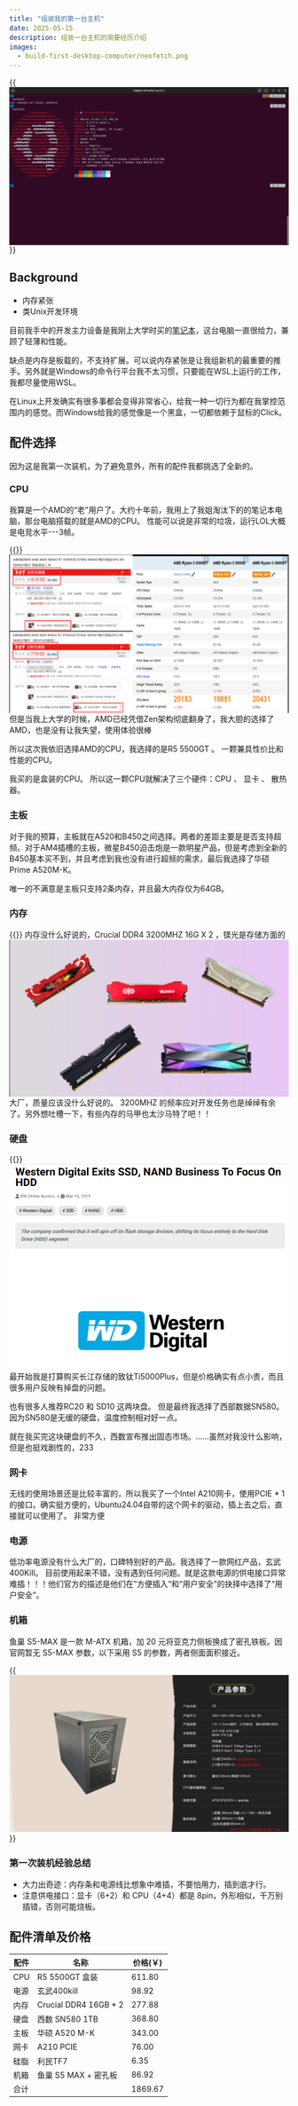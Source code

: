 ```yaml
---
title: "组装我的第一台主机"
date: 2025-05-15
description: 组装一台主机的简要经历介绍
images:
  - build-first-desktop-computer/neofetch.png
---
```


{{<img src="neofetch.png" alt="neofetch image" align="center" >}}

## Background

- 内存紧张
- 类Unix开发环境

目前我手中的开发主力设备是我刚上大学时买的[笔记本](https://www.acer.com/hk-zh/laptops/swift/swift-x-amd)，这台电脑一直很给力，兼顾了轻薄和性能。

缺点是内存是板载的，不支持扩展。可以说内存紧张是让我组新机的最重要的推手。另外就是Windows的命令行平台我不太习惯，只要能在WSL上运行的工作，我都尽量使用WSL。

在Linux上开发确实有很多事都会变得非常省心，给我一种一切行为都在我掌控范围内的感觉。而Windows给我的感觉像是一个黑盒，一切都依赖于鼠标的Click。

## 配件选择

因为这是我第一次装机，为了避免意外，所有的配件我都挑选了全新的。

### CPU

我算是一个AMD的“老”用户了。大约十年前，我用上了我姐淘汰下的的笔记本电脑，那台电脑搭载的就是AMD的CPU。 性能可以说是非常的垃圾，运行LOL大概是电竞水平---3帧。

{{<img src="cpu-price.png" align="right" max-width="550px" >}}

但是当我上大学的时候，AMD已经凭借Zen架构彻底翻身了，我大胆的选择了AMD，也是没有让我失望，使用体验很棒

所以这次我依旧选择AMD的CPU，我选择的是R5 5500GT 。 一颗兼具性价比和性能的CPU。

我买的是盒装的CPU。 所以这一颗CPU就解决了三个硬件：CPU 、 显卡 、 散热器。

### 主板

对于我的预算，主板就在A520和B450之间选择。两者的差距主要是是否支持超频。对于AM4插槽的主板，微星B450迫击炮是一款明星产品，但是考虑到全新的B450基本买不到，并且考虑到我也没有进行超频的需求，最后我选择了华硕 Prime A520M-K。

唯一的不满意是主板只支持2条内存，并且最大内存仅为64GB。

### 内存

{{<img src="ram.png" align="right" max-width="350px">}}
内存没什么好说的，Crucial DDR4 3200MHZ 16G X 2 ，镁光是存储方面的大厂，质量应该没什么好说的。
3200MHZ 的频率应对开发任务也是绰绰有余了。另外想吐槽一下，有些内存的马甲也太沙马特了吧！！

### 硬盘

{{<img src="wd.png" align="right" max-width="450px">}}

最开始我是打算购买长江存储的致钛Ti5000Plus，但是价格确实有点小贵，而且很多用户反映有掉盘的问题。

也有很多人推荐RC20 和 SD10 这两块盘。 但是最终我选择了西部数据SN580。 因为SN580是无缓的硬盘，温度控制相对好一点。

就在我买完这块硬盘的不久，西数宣布推出固态市场。......虽然对我没什么影响，但是也挺戏剧性的，233

### 网卡

无线的使用场景还是比较丰富的，所以我买了一个Intel A210网卡，使用PCIE \* 1 的接口。确实挺方便的，Ubuntu24.04自带的这个网卡的驱动，插上去之后，直接就可以使用了。 非常方便

### 电源

低功率电源没有什么大厂的，口碑特别好的产品。我选择了一款网红产品，玄武400Kill。 目前使用起来不错，没有遇到任何问题。就是这款电源的供电接口异常难插！！！他们官方的描述是他们在”方便插入“和“用户安全”的抉择中选择了“用户安全”。

### 机箱

鱼巢 S5-MAX 是一款 M-ATX 机箱，加 20 元将亚克力侧板换成了密孔铁板。因官网暂无 S5-MAX 参数，以下采用 S5 的参数，两者侧面面积接近。

{{<img src="computer-box.png" >}}

### 第一次装机经验总结

- 大力出奇迹：内存条和电源线比想象中难插，不要怕用力，插到底才行。
- 注意供电接口：显卡（6+2）和 CPU（4+4）都是 8pin，外形相似，千万别插错，否则可能烧板。

## 配件清单及价格

| 配件 | 名称                   | 价格(￥) |
| ---- | ---------------------- | -------- |
| CPU  | R5 5500GT 盒装         | 611.80   |
| 电源 | 玄武400kill            | 98.92    |
| 内存 | Crucial DDR4 16GB \* 2 | 277.88   |
| 硬盘 | 西数 SN580 1TB         | 368.80   |
| 主板 | 华硕 A520 M-K          | 343.00   |
| 网卡 | A210 PCIE              | 76.00    |
| 硅脂 | 利民TF7                | 6.35     |
| 机箱 | 鱼巢 S5 MAX + 密孔板   | 86.92    |
| 合计 |                        | 1869.67  |
